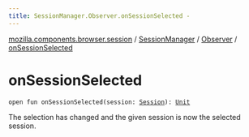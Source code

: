 ```yaml
---
title: SessionManager.Observer.onSessionSelected - 
---
```


[mozilla.components.browser.session](../../index.html) / [SessionManager](../index.html) / [Observer](index.html) / [onSessionSelected](./on-session-selected.html)

# onSessionSelected

`open fun onSessionSelected(session: `[`Session`](../../-session/index.html)`): `[`Unit`](https://kotlinlang.org/api/latest/jvm/stdlib/kotlin/-unit/index.html)

The selection has changed and the given session is now the selected session.

